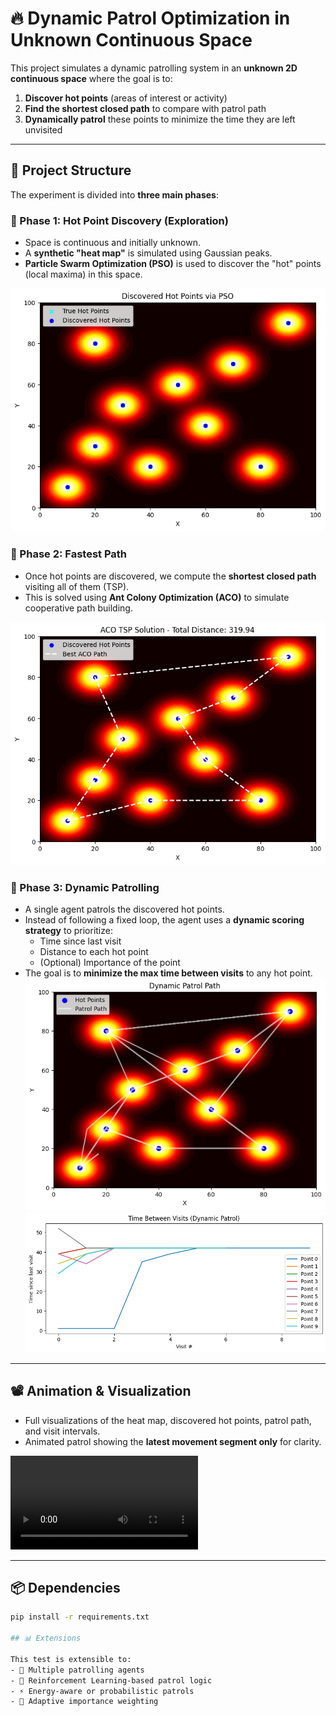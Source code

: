 # 🔥 Dynamic Patrol Optimization in Unknown Continuous Space

This project simulates a dynamic patrolling system in an **unknown 2D continuous space** where the goal is to:

1. **Discover hot points** (areas of interest or activity)
2. **Find the shortest closed path** to compare with patrol path
3. **Dynamically patrol** these points to minimize the time they are left unvisited

---

## 📌 Project Structure

The experiment is divided into **three main phases**:

### 🧭 Phase 1: Hot Point Discovery (Exploration)

- Space is continuous and initially unknown.
- A **synthetic "heat map"** is simulated using Gaussian peaks.
- **Particle Swarm Optimization (PSO)** is used to discover the "hot" points (local maxima) in this space.

![discovered field](discovered_field.png)

### 🧠 Phase 2: Fastest Path

- Once hot points are discovered, we compute the **shortest closed path** visiting all of them (TSP).
- This is solved using **Ant Colony Optimization (ACO)** to simulate cooperative path building.

![best path](best_ACO_path.png)

### 🚨 Phase 3: Dynamic Patrolling

- A single agent patrols the discovered hot points.
- Instead of following a fixed loop, the agent uses a **dynamic scoring strategy** to prioritize:
  - Time since last visit
  - Distance to each hot point
  - (Optional) Importance of the point
- The goal is to **minimize the max time between visits** to any hot point.
![patrol path](patrol_path.png)
![performances](patrol_performances.png)
---

## 📽️ Animation & Visualization

- Full visualizations of the heat map, discovered hot points, patrol path, and visit intervals.
- Animated patrol showing the **latest movement segment only** for clarity.

![dynamic-patrol](dynamic_patrol.mp4)

---

## 📦 Dependencies
```bash
pip install -r requirements.txt

## 📊 Extensions

This test is extensible to:
- 🔁 Multiple patrolling agents
- 🧠 Reinforcement Learning-based patrol logic
- ⚡ Energy-aware or probabilistic patrols
- 🎯 Adaptive importance weighting
